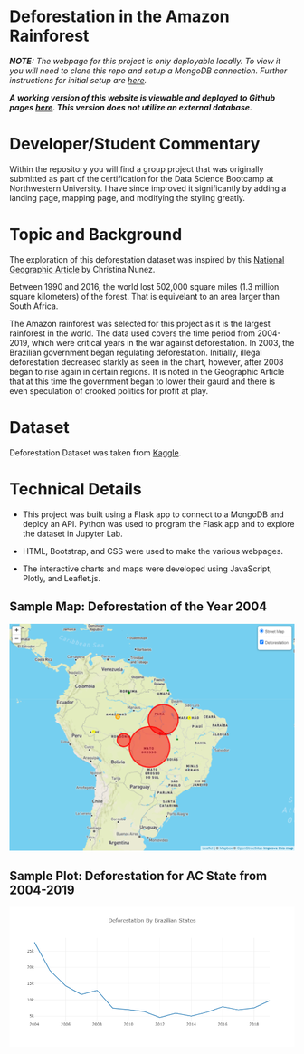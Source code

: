 # Deforestation in the Amazon Rainforest 

*__NOTE:__ The webpage for this project is only deployable locally.  To view it you will need to clone this repo and setup a MongoDB connection.  Further instructions for initial setup are [here](app_files/static/data/serversetup.txt).*

_**A working version of this website is viewable and deployed to Github pages [here](app_files/static/data/serversetup.txt).  This version does not utilize an external database.**_

# Developer/Student Commentary
Within the repository you will find a group project that was originally submitted as part of the certification for the Data Science Bootcamp at Northwestern University.  I have since improved it significantly by adding a landing page, mapping page, and modifying the styling greatly. 

# Topic and Background
The exploration of this deforestation dataset was inspired by this [National Geographic Article]( https://www.nationalgeographic.com/environment/article/deforestation#:~:text=Between%201990%20and%202016%2C%20the,study%20in%20the%20journal%20Nature) by Christina Nunez.  

Between 1990 and 2016, the world lost 502,000 square miles (1.3 million square kilometers) of the forest. That is equivelant to an area larger than South Africa.   

The Amazon rainforest was selected for this project as it is the largest rainforest in the world.  The data used covers the time period from 2004-2019, which were critical years in the war against deforestation.  In 2003, the Brazilian government began regulating deforestation.  Initially, illegal deforestation decreased starkly as seen in the chart, however, after 2008 began to rise again in certain regions.  It is noted in the Geographic Article that at this time the government began to lower their gaurd and there is even speculation of crooked politics for profit at play.

# Dataset
Deforestation Dataset was taken from [Kaggle](https://www.kaggle.com/mbogernetto/brazilian-amazon-rainforest-degradation).

# Technical Details

* This project was built using a Flask app to connect to a MongoDB and deploy an API.  Python was used to program the Flask app and to explore the dataset in Jupyter Lab.  

* HTML, Bootstrap, and CSS were used to make the various webpages.  

* The interactive charts and maps were developed using JavaScript, Plotly, and Leaflet.js.

## Sample Map: Deforestation of the Year 2004 

![Mapping Deforestation Yearly for each State](app_files/static/images/map.png)

## Sample Plot: Deforestation for AC State from 2004-2019
![Plotting Deforestation over each Amazon State by Year](app_files/static/images/allstates.png)


